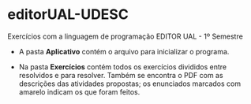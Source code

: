 # editorUAL-UDESC
 Exercícios com a linguagem de programação EDITOR UAL - 1º Semestre

* A pasta **Aplicativo** contém o arquivo para inicializar o programa.

* Na pasta **Exercícios** contém todos os exercícios divididos entre resolvidos e para resolver. Também se encontra o PDF com as descrições das atividades propostas; os enunciados marcados com amarelo indicam os que foram feitos.
